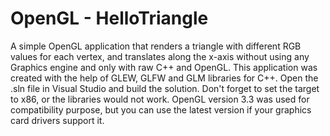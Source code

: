 # OpenGL - HelloTriangle
A simple OpenGL application that renders a triangle with different RGB values for each vertex, and translates along the x-axis without using any Graphics engine and only with raw C++ and OpenGL.
This application was created with the help of GLEW, GLFW and GLM libraries for C++.
Open the .sln file in Visual Studio and build the solution.
Don't forget to set the target to x86, or the libraries would not work.
OpenGL version 3.3 was used for compatibility purpose, but you can use the latest version if your graphics card drivers support it.
